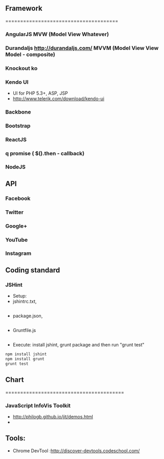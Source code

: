 ## Framework
======================================
### AngularJS MVW (Model View Whatever)
### Durandaljs http://durandaljs.com/ MVVM (Model View View Model - composite)
### Knockout ko
### Kendo UI
- UI for PHP 5.3+, ASP, JSP
- http://www.telerik.com/download/kendo-ui
### Backbone
### Bootstrap
### ReactJS 
### q promise ( $().then - callback)
### NodeJS

## API
### Facebook 
### Twitter
### Google+ 
### YouTube
### Instagram

## Coding standard
### JSHint
- Setup: 
- jshintrc.txt, 

```
```
- package.json,

```
```

- Gruntfile.js

```
```
- Execute: install jshint, grunt package and then run "grunt test"
```bash
npm install jshint
npm install grunt
grunt test
```
## Chart
========================================
### JavaScript InfoVis Toolkit
- http://philogb.github.io/jit/demos.html
- 
## Tools:
* Chrome DevTool :http://discover-devtools.codeschool.com/
